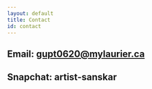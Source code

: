 ```yaml
---
layout: default
title: Contact
id: contact
---
```

## Email: gupt0620@mylaurier.ca 

## Snapchat: artist-sanskar

